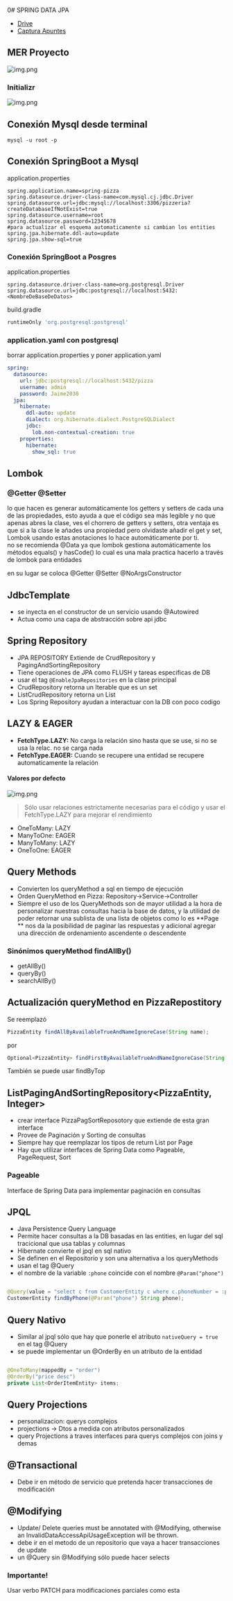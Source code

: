 0# SPRING DATA JPA

* [Drive](https://drive.google.com/drive/u/2/folders/1fI-a1iHDykf1mxImRk2gq3sYNu6Qp4cM)
* [Captura Apuntes](https://docs.google.com/document/d/1AUU2yWlbI9tvZ-sUAyw5rv9EtTVBJmAIe9HsoNVh8qM/edit?tab=t.0)

## MER Proyecto

![img.png](MER.png)

### Initializr

![img.png](initialzr.png)

## Conexión Mysql desde terminal

```shell
mysql -u root -p
```

## Conexión SpringBoot a Mysql

application.properties

```properties
spring.application.name=spring-pizza
spring.datasource.driver-class-name=com.mysql.cj.jdbc.Driver
spring.datasource.url=jdbc:mysql://localhost:3306/pizzeria?createDatabaseIfNotExist=true
spring.datasource.username=root
spring.datasource.password=12345678
#para actualizar el esquema automaticamente si cambian los entities
spring.jpa.hibernate.ddl-auto=update
spring.jpa.show-sql=true
```

### Conexión SpringBoot a Posgres

application.properties

```properties
spring.datasource.driver-class-name=org.postgresql.Driver
spring.datasource.url=jdbc:postgresql://localhost:5432:<NombreDeBaseDeDatos>
```

build.gradle

```gradle
runtimeOnly 'org.postgresql:postgresql'
```

### application.yaml con postgresql

borrar application.properties y poner application.yaml

```yaml
spring:
  datasource:
    url: jdbc:postgresql://localhost:5432/pizza
    username: admin
    password: Jaime2030
  jpa:
    hibernate:
      ddl-auto: update
      dialect: org.hibernate.dialect.PostgreSQLDialect
      jdbc:
        lob.non-contextual-creation: true
    properties:
      hibernate:
        show_sql: true 
```

## Lombok

### @Getter @Setter

lo que hacen es generar automáticamente los getters y setters de cada una de las propiedades, esto ayuda a que el código
sea más legible y no que apenas abres la clase, ves el chorrero de getters y setters, otra ventaja es que si a la clase
le añades una propiedad pero olvidaste añadir el get y set, Lombok usando estas anotaciones lo hace automáticamente por
ti.
<br>
no se recomienda @Data ya que lombok gestiona automáticamente los métodos equals() y hasCode() lo cual es una mala
practica hacerlo a través de lombok para entidades

en su lugar se coloca @Getter @Setter @NoArgsConstructor

## JdbcTemplate

* se inyecta en el constructor de un servicio usando @Autowired
* Actua como una capa de abstracción sobre api jdbc

## Spring Repository

* JPA REPOSITORY Extiende de CrudRepository y PagingAndSortingRepository
* Tiene operaciones de JPA como FLUSH y tareas especificas de DB
* usar el tag `@EnableJpaRepositories` en la clase principal
* CrudRepository retorna un Iterable<T> que es un set
* ListCrudRepository retorna un List<T>
* Los Spring Repository ayudan a interactuar con la DB con poco codigo

## LAZY & EAGER

* **FetchType.LAZY:** No carga la relación sino hasta que se use, si no se usa la relac. no se carga nada
* **FetchType.EAGER:** Cuando se recupere una entidad se recupere automaticamente la relación

#### Valores por defecto

![img.png](LazyEager.png)
> Sólo usar relaciones estrictamente necesarias para el código y usar el FetchType.LAZY para mejorar el rendimiento

* OneToMany: LAZY
* ManyToOne: EAGER
* ManyToMany: LAZY
* OneToOne: EAGER

## Query Methods

* Convierten los queryMethod a sql en tiempo de ejecución
* Orden QueryMethod en Pizza: Repository->Service->Controller
* Siempre el uso de los QueryMethods son de mayor utilidad a la hora de personalizar nuestras consultas hacia la base de
  datos, y la utilidad de poder retornar una sublista de una lista de objetos como lo es **Page ** nos da la posibilidad
  de paginar las respuestas y adicional agregar una dirección de ordenamiento ascendente o descendente

### Sinónimos queryMethod findAllBy()

* getAllBy()
* queryBy()
* searchAllBy()

## Actualización queryMethod en PizzaRepostitory

Se reemplazó

```java
PizzaEntity findAllByAvailableTrueAndNameIgnoreCase(String name);
```

por

```java
Optional<PizzaEntity> findFirstByAvailableTrueAndNameIgnoreCase(String name);
```

También se puede usar findByTop

## ListPagingAndSortingRepository<PizzaEntity, Integer>

* crear interface PizzaPagSortReposotory que extiende de esta gran interface
* Provee de Paginación y Sorting de consultas
* Siempre hay que reemplazar los tipos de return List por Page
* Hay que utilizar interfaces de Spring Data como Pageable, PageRequest, Sort

### Pageable

Interface de Spring Data para implementar paginación en consultas

## JPQL

* Java Persistence Query Language
* Permite hacer consultas a la DB basadas en las entities, en lugar del sql tracicional que usa tablas y columnas
* Hibernate convierte el jpql en sql nativo
* Se definen en el Repositorio y son una alternativa a los queryMethods
* usan el tag @Query
* el nombre de la variable `:phone` coincide con el nombre `@Param("phone")`

```java

@Query(value = "select c from CustomerEntity c where c.phoneNumber = :phone")
CustomerEntity findByPhone(@Param("phone") String phone);
```

## Query Nativo

* Similar al jpql sólo que hay que ponerle el atributo `nativeQuery = true` en el tag @Query
* se puede implementar un @OrderBy en un atributo de la entidad

```java

@OneToMany(mappedBy = "order")
@OrderBy("price desc")
private List<OrderItemEntity> items;
```

## Query Projections

* personalizacion: querys complejos
* projections -> Dtos a medida con atributos personalizados
* query Projections a traves interfaces para querys complejos con joins y demas

## @Transactional

* Debe ir en método de servicio que pretenda hacer transacciones de modificación

## @Modifying

* Update/ Delete queries must be annotated with @Modifying, otherwise an InvalidDataAccessApiUsageException will be
  thrown.
* debe ir en el metodo de un repositorio que vaya a hacer transacciones de update
* un @Query sin @Modifying sólo puede hacer selects

### Importante!

Usar verbo PATCH para modificaciones parciales como esta


